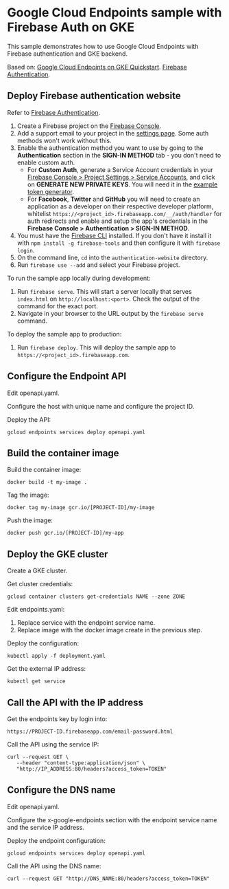 # Google Cloud Endpoints sample with Firebase Auth on GKE

This sample demonstrates how to use Google Cloud Endpoints with Firebase authentication and GKE backend.

Based on:
[Google Cloud Endpoints on GKE Quickstart](https://cloud.google.com/endpoints/docs/openapi/get-started-kubernetes-engine).
[Firebase Authentication](https://github.com/firebase/quickstart-js/blob/master/auth/README.md).

## Deploy Firebase authentication website

Refer to [Firebase Authentication](https://github.com/firebase/quickstart-js/blob/master/auth/README.md).

 1. Create a Firebase project on the [Firebase Console](https://console.firebase.google.com).
 1. Add a support email to your project in the [settings page](https://console.firebase.google.com/u/0/project/_/settings/general/). Some auth methods won't work without this.
 1. Enable the authentication method you want to use by going to the **Authentication** section in the **SIGN-IN METHOD** tab - you don't need to enable custom auth.
     - For **Custom Auth**, generate a Service Account credentials in your [Firebase Console > Project Settings > Service Accounts](https://console.firebase.google.com/project/_/settings/serviceaccounts/adminsdk), and click on **GENERATE NEW PRIVATE KEYS**. You will need it in the [example token generator](exampletokengenerator/auth.html).
     - For **Facebook**, **Twitter** and **GitHub** you will need to create an application as a developer on their respective developer platform, whitelist `https://<project_id>.firebaseapp.com/__/auth/handler` for auth redirects and enable and setup the app's credentials in the **Firebase Console > Authentication > SIGN-IN METHOD**.
 1. You must have the [Firebase CLI](https://firebase.google.com/docs/cli/) installed. If you don't have it install it with `npm install -g firebase-tools` and then configure it with `firebase login`.
 1. On the command line, `cd` into the `authentication-website` directory. 
 1. Run `firebase use --add` and select your Firebase project.

To run the sample app locally during development:
 1. Run `firebase serve`. 
    This will start a server locally that serves `index.html` on `http://localhost:<port>`. Check the output of the command for the exact port.
 1. Navigate in your browser to the URL output by the `firebase serve` command. 

To deploy the sample app to production:
 1. Run `firebase deploy`.
    This will deploy the sample app to `https://<project_id>.firebaseapp.com`.

## Configure the Endpoint API

Edit openapi.yaml.

Configure the host with unique name and configure the project ID.

Deploy the API:

```
gcloud endpoints services deploy openapi.yaml
```

## Build the container image

Build the container image:

```
docker build -t my-image .
```

Tag the image:

```
docker tag my-image gcr.io/[PROJECT-ID]/my-image
```

Push the image:

```
docker push gcr.io/[PROJECT-ID]/my-app
```

## Deploy the GKE cluster

Create a GKE cluster.

Get cluster credentials:

```
gcloud container clusters get-credentials NAME --zone ZONE
```

Edit endpoints.yaml:
1. Replace service with the endpoint service name.
1. Replace image with the docker image create in the previous step.

Deploy the configuration:

```
kubectl apply -f deployment.yaml
```

Get the external IP address:

```
kubectl get service
```

## Call the API with the IP address

Get the endpoints key by login into:

```
https://PROJECT-ID.firebaseapp.com/email-password.html
```

Call the API using the service IP:

```
curl --request GET \
   --header "content-type:application/json" \
   "http://IP_ADDRESS:80/headers?access_token=TOKEN"
```

## Configure the DNS name

Edit openapi.yaml.

Configure the x-google-endpoints section with the endpoint service name and the service IP address.

Deploy the endpoint configuration:

```
gcloud endpoints services deploy openapi.yaml
```

Call the API using the DNS name:

```
curl --request GET "http://DNS_NAME:80/headers?access_token=TOKEN"
```